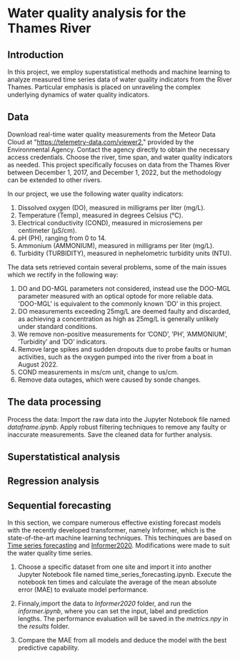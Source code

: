 # Water quality analysis for the Thames River

## Introduction
In this project, we employ superstatistical methods and machine learning to analyze measured time series data of water quality indicators from the River Thames. Particular emphasis is placed on unraveling the complex underlying dynamics of water quality indicators.

## Data
Download real-time water quality measurements from the Meteor Data Cloud at "https://telemetry-data.com/viewer2," provided by the Environmental Agency. Contact the agency directly to obtain the necessary access credentials. Choose the river, time span, and water quality indicators as needed. This project specifically focuses on data from the Thames River between December 1, 2017, and December 1, 2022, but the methodology can be extended to other rivers.

In our project, we use the following water quality indicators:

1. Dissolved oxygen (DO), measured in milligrams per liter (mg/L).
2. Temperature (Temp), measured in degrees Celsius (°C).
3. Electrical conductivity (COND), measured in microsiemens per centimeter (μS/cm).
4. pH (PH), ranging from 0 to 14.
5. Ammonium (AMMONIUM), measured in milligrams per liter (mg/L).
6. Turbidity (TURBIDITY), measured in nephelometric turbidity units (NTU).

The data sets retrieved contain several problems, some of the main issues which we rectify in the following way:
1. DO and DO-MGL parameters not considered, instead use the DOO-MGL parameter measured with an optical optode for more reliable data. 'DOO-MGL' is equivalent to the commonly known 'DO' in this project.
1. DO measurements exceeding 25mg/L are deemed faulty and discarded, as achieving a concentration as high as 25mg/L is generally unlikely under standard conditions.
2. We remove non-positive measurements for ’COND’, ’PH’, ’AMMONIUM’, ’Turbidity’ and ’DO’ indicators.
3. Remove large spikes and sudden dropouts due to probe faults or human activities, such as the
oxygen pumped into the river from a boat in August 2022.
4. COND measurements in ms/cm unit, change to us/cm.
5. Remove data outages, which were caused by sonde changes.

## The data processing
Process the data: Import the raw data into the Jupyter Notebook file named *dataframe.ipynb*. Apply robust filtering techniques to remove any faulty or inaccurate measurements. Save the cleaned data for further analysis.

## Superstatistical analysis



## Regression analysis




## Sequential forecasting 

In this section, we compare numerous effective existing forecast models with the recently developed transformer, namely Informer, which is the state-of-the-art machine learning techniques. This techinques are based on [Time series forecasting](https://github.com/tensorflow/docs/blob/master/site/en/tutorials/structured_data/time_series.ipynb) and [Informer2020](https://github.com/zhouhaoyi/Informer2020). Modifications were made to suit the water quality time series.

1. Choose a specific dataset from one site and import it into another Jupyter Notebook file named time_series_forecasting.ipynb. Execute the notebook ten times and calculate the average of the mean absolute error (MAE) to evaluate model performance.
   
2. Finnaly,import the data to *Informer2020* folder, and run the *informer.ipynb*, where you can set the input, label and prediction lengths. The performance evaluation will be saved in the *metrics.npy* in the *results* folder.

3. Compare the MAE from all models and deduce the model with the best predictive capability.

